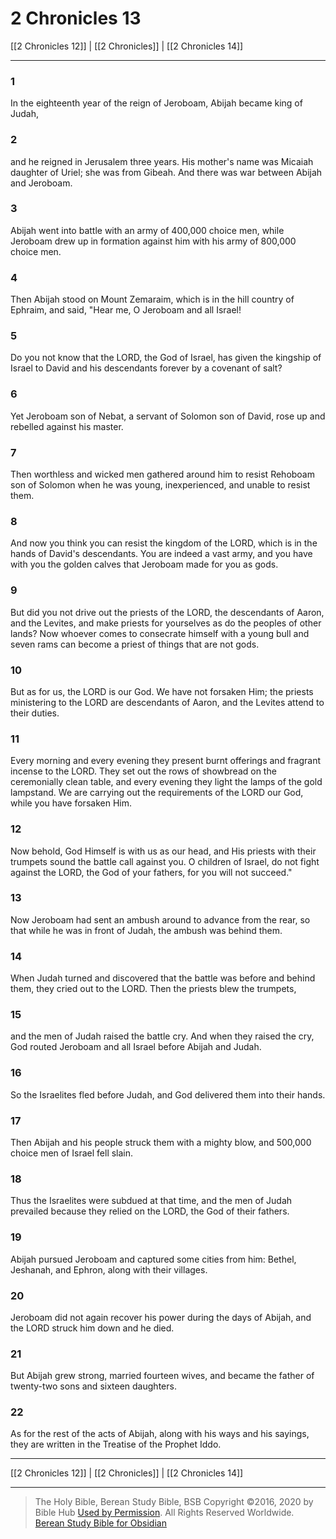 # 2 Chronicles 13

[[2 Chronicles 12]] | [[2 Chronicles]] | [[2 Chronicles 14]]

---

### 1
In the eighteenth year of the reign of Jeroboam, Abijah became king of Judah,

### 2
and he reigned in Jerusalem three years. His mother's name was Micaiah daughter of Uriel; she was from Gibeah. And there was war between Abijah and Jeroboam.

### 3
Abijah went into battle with an army of 400,000 choice men, while Jeroboam drew up in formation against him with his army of 800,000 choice men.

### 4
Then Abijah stood on Mount Zemaraim, which is in the hill country of Ephraim, and said, "Hear me, O Jeroboam and all Israel!

### 5
Do you not know that the LORD, the God of Israel, has given the kingship of Israel to David and his descendants forever by a covenant of salt?

### 6
Yet Jeroboam son of Nebat, a servant of Solomon son of David, rose up and rebelled against his master.

### 7
Then worthless and wicked men gathered around him to resist Rehoboam son of Solomon when he was young, inexperienced, and unable to resist them.

### 8
And now you think you can resist the kingdom of the LORD, which is in the hands of David's descendants. You are indeed a vast army, and you have with you the golden calves that Jeroboam made for you as gods.

### 9
But did you not drive out the priests of the LORD, the descendants of Aaron, and the Levites, and make priests for yourselves as do the peoples of other lands? Now whoever comes to consecrate himself with a young bull and seven rams can become a priest of things that are not gods.

### 10
But as for us, the LORD is our God. We have not forsaken Him; the priests ministering to the LORD are descendants of Aaron, and the Levites attend to their duties.

### 11
Every morning and every evening they present burnt offerings and fragrant incense to the LORD. They set out the rows of showbread on the ceremonially clean table, and every evening they light the lamps of the gold lampstand. We are carrying out the requirements of the LORD our God, while you have forsaken Him.

### 12
Now behold, God Himself is with us as our head, and His priests with their trumpets sound the battle call against you. O children of Israel, do not fight against the LORD, the God of your fathers, for you will not succeed."

### 13
Now Jeroboam had sent an ambush around to advance from the rear, so that while he was in front of Judah, the ambush was behind them.

### 14
When Judah turned and discovered that the battle was before and behind them, they cried out to the LORD. Then the priests blew the trumpets,

### 15
and the men of Judah raised the battle cry. And when they raised the cry, God routed Jeroboam and all Israel before Abijah and Judah.

### 16
So the Israelites fled before Judah, and God delivered them into their hands.

### 17
Then Abijah and his people struck them with a mighty blow, and 500,000 choice men of Israel fell slain.

### 18
Thus the Israelites were subdued at that time, and the men of Judah prevailed because they relied on the LORD, the God of their fathers.

### 19
Abijah pursued Jeroboam and captured some cities from him: Bethel, Jeshanah, and Ephron, along with their villages.

### 20
Jeroboam did not again recover his power during the days of Abijah, and the LORD struck him down and he died.

### 21
But Abijah grew strong, married fourteen wives, and became the father of twenty-two sons and sixteen daughters.

### 22
As for the rest of the acts of Abijah, along with his ways and his sayings, they are written in the Treatise of the Prophet Iddo.

---

[[2 Chronicles 12]] | [[2 Chronicles]] | [[2 Chronicles 14]]

---

> The Holy Bible, Berean Study Bible, BSB
> Copyright &copy;2016, 2020 by Bible Hub
> [Used by Permission](https://berean.bible/terms.htm). All Rights Reserved Worldwide.
> [Berean Study Bible for Obsidian](https://github.com/gapmiss/berean-study-bible-for-obsidian)

